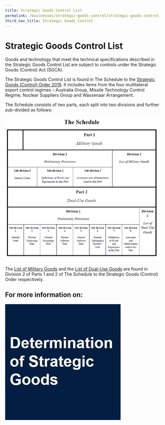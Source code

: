 ```yaml
---
title: Strategic Goods Control List
permalink: /businesses/strategic-goods-control/strategic-goods-control-list
third_nav_title: Strategic Goods Control
---
```


# Strategic Goods Control List

Goods and technology that meet the technical specifications described in the Strategic Goods Control List are subject to controls under the Strategic Goods (Control) Act (SGCA).

The Strategic Goods Control List is found in The Schedule to the  [Strategic Goods (Control) Order 2019](https://sso.agc.gov.sg/SL-Supp/S532-2019/Published/20190801?DocDate=20190801). It includes items from the four multilateral export control regimes – Australia Group, Missile Technology Control Regime, Nuclear Suppliers Group and Wassenaar Arrangement.

The Schedule consists of two parts, each split into two divisions and further sub-divided as follows:

![](/images/control-list1.png)  


The  [List of Military Goods](/businesses/strategic-goods-control/strategic-goods-control-list/list-of-military-goods) and the  [List of Dual-Use Goods](/businesses/strategic-goods-control/strategic-goods-control-list/list-of-dual-use-goods) are found in Division 2 of Parts 1 and 2 of The Schedule to the Strategic Goods (Control) Order respectively.

## For more information on:

[![](/images/strategic-goods.jpg)](/businesses/strategic-goods-control/strategic-goods-control-list/determination-of-strategic-goods)
